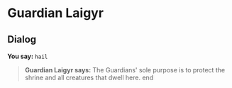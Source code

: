 # Guardian Laigyr
## Dialog

**You say:** `hail`



>**Guardian Laigyr says:** The Guardians' sole purpose is to protect the shrine and all creatures that dwell here.
end
